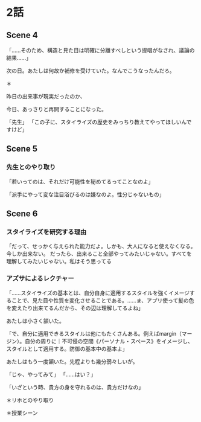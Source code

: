 # 2話 

## Scene 4
「……そのため、構造と見た目は明確に分離すべしという提唱がなされ、議論の結果……」

次の日。あたしは何故か補修を受けていた。なんでこうなったんだろ。

＊

昨日の出来事が現実だったのか、


今日、あっさりと再開することになった。

「先生」
「この子に、スタイライズの歴史をみっちり教えてやってほしいんですけど」

## Scene 5

### 先生とのやり取り

「若いってのは、それだけ可能性を秘めてるってことなのよ」

「派手にやって変な注目浴びるのは嫌なのよ。性分じゃないもの」

## Scene 6

### スタイライズを研究する理由
「だって、せっかく与えられた能力だよ。しかも、大人になると使えなくなる。
今しか出来ない。
だったら、出来ること全部やってみたいじゃない。すべてを理解してみたいじゃない。私はそう思ってる

### アズサによるレクチャー

「……スタイライズの基本とは、自分自身に適用するスタイルを強くイメージすることで、見た目や性質を変化させることである。……ま、アプリ使って髪の色を変えたり出来てるんだから、その辺は理解してるよね」
 
あたしは小さく頷いた。

「で、自分に適用できるスタイルは他にもたくさんある。例えばmargin（マージン）。自分の周りに｜不可侵の空間《パーソナル・スペース》をイメージし、スタイルとして適用する。防御の基本中の基本よ」

 あたしはもう一度頷いた。先程よりも幾分弱々しいが。

「じゃ、やってみて」
「……はい？」


「いざという時、貴方の身を守れるのは、貴方だけなの」

＊リホとのやり取り

＊授業シーン
<!--stackedit_data:
eyJoaXN0b3J5IjpbMTg4NzYzOTEzOSwtNjgxNjY2MTUzLC00Nj
QzMjI3MzMsLTEwMzkzMzY0NjUsODk2MDE5MDA2XX0=
-->